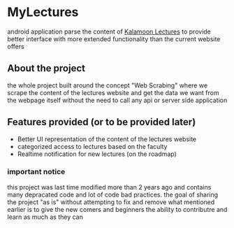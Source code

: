 # MyLectures
android application parse the content of  [Kalamoon Lectures](lectures.kalamoon.edu.sy) to provide better interface with more extended functionality than the current website offers

## About the project 
the whole project built around the concept "Web Scrabing"  where we scrape the content of the lectures website and get the data we want from the webpage itself without the need to call any api or server side application 

## Features provided (or to be provided later)
- Better UI representation of the content of the lectures website
- categorized access to lectures based on the faculty
- Realtime notification for new lectures (on the roadmap)

### important notice
this project was last time modified more than 2 years ago and contains many depracated code and lot of code bad practices. the goal of sharing the project "as is" without attempting to fix and remove what mentioned earlier is to give the new comers and beginners the ability to contributre and learn as much as they can
